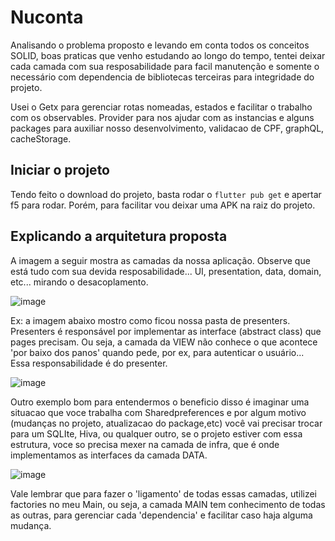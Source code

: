 # Nuconta

Analisando o problema proposto e levando em conta todos os conceitos SOLID, boas praticas que venho estudando ao longo do tempo, tentei deixar cada camada com sua resposabilidade para facil manutenção e somente o necessário com dependencia de bibliotecas terceiras para integridade do projeto. 

Usei o Getx para gerenciar rotas nomeadas, estados e facilitar o trabalho com os observables. Provider para nos ajudar com as instancias e alguns packages para auxiliar nosso desenvolvimento, validacao de CPF, graphQL, cacheStorage.

## Iniciar o projeto

Tendo feito o download do projeto, basta rodar o ``flutter pub get`` e apertar f5 para rodar. Porém, para facilitar vou deixar uma APK na raiz do projeto.

## Explicando a arquitetura proposta

A imagem a seguir mostra as camadas da nossa aplicação. Observe que está tudo com sua devida resposabilidade... UI, presentation, data, domain, etc... mirando o desacoplamento.

![image](https://user-images.githubusercontent.com/51892738/125130443-601c7400-e0d7-11eb-940e-14e0dd25bbd3.png)

Ex: a imagem abaixo mostro como ficou nossa pasta de presenters. Presenters é responsável por implementar as interface (abstract class) que pages precisam. Ou seja, a camada da VIEW não conhece o que acontece 'por baixo dos panos' quando pede, por ex, para autenticar o usuário... Essa responsabilidade é do presenter.

![image](https://user-images.githubusercontent.com/51892738/125130648-b8ec0c80-e0d7-11eb-8844-c2674633f1ce.png)

Outro exemplo bom para entendermos o beneficio disso é imaginar uma situacao que voce trabalha com Sharedpreferences e por algum motivo (mudanças no projeto, atualizacao do package,etc) você vai precisar trocar para um SQLIte, Hiva, ou qualquer outro, se o projeto estiver com essa estrutura, voce so precisa mexer na camada de infra, que é onde implementamos as interfaces da camada DATA. 

![image](https://user-images.githubusercontent.com/51892738/125131007-69f2a700-e0d8-11eb-82ff-9a408bd8f44d.png)

Vale lembrar que para fazer o 'ligamento' de todas essas camadas, utilizei factories no meu Main, ou seja, a camada MAIN tem conhecimento de todas as outras, para gerenciar cada 'dependencia' e facilitar caso haja alguma mudança. 




